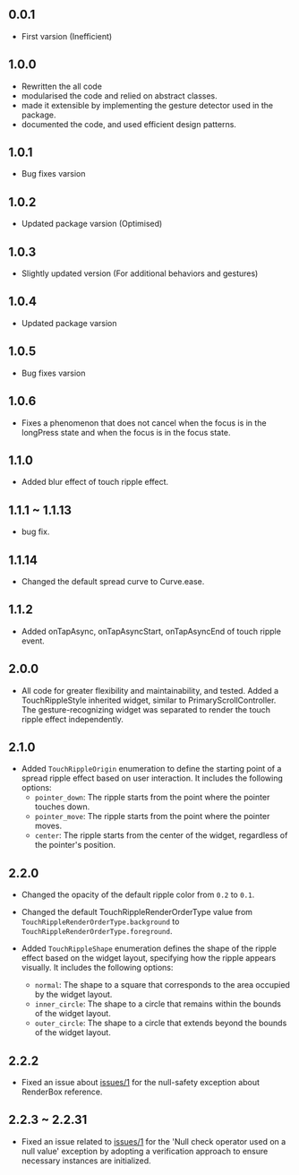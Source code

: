 ## 0.0.1
* First varsion (Inefficient)

## 1.0.0
* Rewritten the all code
* modularised the code and relied on abstract classes.
* made it extensible by implementing the gesture detector used in the package.
* documented the code, and used efficient design patterns.

## 1.0.1
* Bug fixes varsion

## 1.0.2
* Updated package varsion (Optimised)

## 1.0.3
* Slightly updated version (For additional behaviors and gestures)

## 1.0.4
* Updated package varsion

## 1.0.5
* Bug fixes varsion

## 1.0.6
* Fixes a phenomenon that does not cancel when the focus is in the longPress state and when the focus is in the focus state.

## 1.1.0
* Added blur effect of touch ripple effect.

## 1.1.1 ~ 1.1.13
* bug fix.

## 1.1.14
* Changed the default spread curve to Curve.ease.

## 1.1.2
* Added onTapAsync, onTapAsyncStart, onTapAsyncEnd of touch ripple event.

## 2.0.0
* All code for greater flexibility and maintainability, and tested. Added a TouchRippleStyle inherited widget, similar to PrimaryScrollController. The gesture-recognizing widget was separated to render the touch ripple effect independently.

## 2.1.0
* Added `TouchRippleOrigin` enumeration to define the starting point of a spread ripple effect based on user interaction. It includes the following options:
  - `pointer_down`: The ripple starts from the point where the pointer touches down.
  - `pointer_move`: The ripple starts from the point where the pointer moves.
  - `center`: The ripple starts from the center of the widget, regardless of the pointer's position.

## 2.2.0
* Changed the opacity of the default ripple color from `0.2` to `0.1`.

* Changed the default TouchRippleRenderOrderType value from `TouchRippleRenderOrderType.background` to `TouchRippleRenderOrderType.foreground`.

* Added `TouchRippleShape` enumeration defines the shape of the ripple effect based on the widget layout, specifying how the ripple appears visually. It includes the following options:
  - `normal`: The shape to a square that corresponds to the area occupied by the widget layout.
  - `inner_circle`: The shape to a circle that remains within the bounds of the widget layout.
  - `outer_circle`: The shape to a circle that extends beyond the bounds of the widget layout.

## 2.2.2
* Fixed an issue about [issues/1](https://github.com/MTtankkeo/flutter_touch_ripple/issues/1) for the null-safety exception about RenderBox reference.

## 2.2.3 ~ 2.2.31
* Fixed an issue related to [issues/1](https://github.com/MTtankkeo/flutter_touch_ripple/issues/1) for the 'Null check operator used on a null value' exception by adopting a verification approach to ensure necessary instances are initialized.